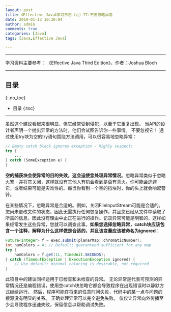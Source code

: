 ```yaml
---
layout: post
title: 《Effective Java》学习日志（九）77:不要忽略异常
date: 2019-01-13 10:30:04
author: admin
comments: true
categories: [Java]
tags: [Java,Effective Java]

---
```




<!-- more -->

------

学习资料主要参考： 《Effective Java Third Edition》，作者：Joshua Bloch

------

## 目录
{:.no_toc}

* 目录
{:toc}

------

虽然这个建议看起来很明显，但它经常受到侵犯，以至于它重复出现。 当API的设计者声明一个抛出异常的方法时，他们会试图告诉你一些事情。 不要忽视它！ 通过使用try块为空的try语句围绕方法调用，可以很容易地忽略异常：

```java
// Empty catch block ignores exception - Highly suspect!
try {
	...
} catch (SomeException e) {
}
```

**空的捕获块会使异常的目的失效，这会迫使您处理异常情况**。忽略异常类似于忽略火警 - 并将其关闭，这样就没有其他人有机会看到是否有真火。你可能会逃避它，或者结果可能是灾难性的。每当你看到一个空的挡块时，你的头上就会响起警铃。

在某些情况下，忽略异常是合适的。例如，关闭FileInputStream可能是合适的。您尚未更改文件的状态，因此无需执行任何恢复操作，并且您已经从文件中读取了所需的信息，因此没有理由中止正在进行的操作。记录异常可能是明智的，这样如果经常发生这些异常，您就可以调查此事。**如果您选择忽略异常，catch块应该包含一个注释，解释为什么这样做是合适的，并且该变量应该被命名为ignored**：

```java
Future<Integer> f = exec.submit(planarMap::chromaticNumber);
int numColors = 4; // Default; guaranteed sufficient for any map
try {
	numColors = f.get(1L, TimeUnit.SECONDS);
} catch (TimeoutException | ExecutionException ignored) {
	// Use default: minimal coloring is desirable, not required
}
```

此项目中的建议同样适用于已检查和未检查的异常。 无论异常是代表可预测的异常情况还是编程错误，使用空catch块忽略它都会导致程序在出现错误时以静默方式继续运行。 然后，程序可能在将来的任意时间失败，代码中的某一点与问题的根源没有明显的关系。 正确处理异常可以完全避免失败。 仅仅让异常向外传播至少会导致程序迅速失败，保留信息以帮助调试失败。